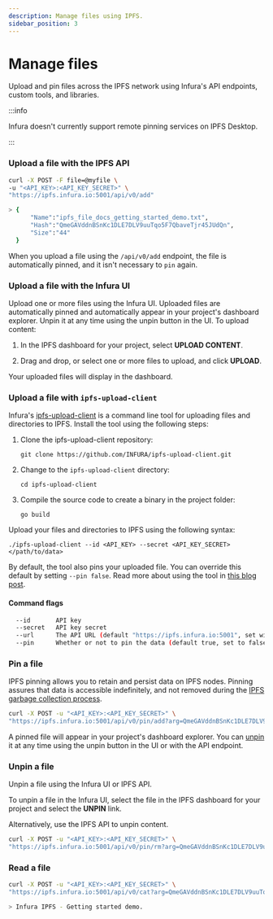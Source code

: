 ```yaml
---
description: Manage files using IPFS.
sidebar_position: 3
---
```


# Manage files

Upload and pin files across the IPFS network using Infura's API endpoints, custom tools, and libraries.

:::info

Infura doesn't currently support remote pinning services on IPFS Desktop.

:::

### Upload a file with the IPFS API

```bash
curl -X POST -F file=@myfile \
-u "<API_KEY>:<API_KEY_SECRET>" \
"https://ipfs.infura.io:5001/api/v0/add"

> {
      "Name":"ipfs_file_docs_getting_started_demo.txt",
      "Hash":"QmeGAVddnBSnKc1DLE7DLV9uuTqo5F7QbaveTjr45JUdQn",
      "Size":"44"
  }
```

When you upload a file using the `/api/v0/add` endpoint, the file is automatically pinned, and it isn't necessary to `pin` again.

### Upload a file with the Infura UI

Upload one or more files using the Infura UI. Uploaded files are automatically pinned and automatically appear in your project's dashboard explorer. Unpin it at any time using the unpin button in the UI. To upload content:

1. In the IPFS dashboard for your project, select **UPLOAD CONTENT**.

2. Drag and drop, or select one or more files to upload, and click **UPLOAD**.

Your uploaded files will display in the dashboard.

### Upload a file with `ipfs-upload-client`

Infura's [ipfs-upload-client](https://github.com/INFURA/ipfs-upload-client) is a command line tool for uploading files and directories to IPFS. Install the tool using the following steps:

1. Clone the ipfs-upload-client repository:

   ```
   git clone https://github.com/INFURA/ipfs-upload-client.git
   ```

2. Change to the `ipfs-upload-client` directory:

   ```
   cd ipfs-upload-client
   ```

3. Compile the source code to create a binary in the project folder:

   ```
   go build
   ```

Upload your files and directories to IPFS using the following syntax:

```
./ipfs-upload-client --id <API_KEY> --secret <API_KEY_SECRET> </path/to/data>
```

By default, the tool also pins your uploaded file. You can override this default by setting `--pin false`. Read more
about using the tool in [this blog post](https://blog.infura.io/ipfs-file-upload-client-tool/).

#### Command flags

```bash
  --id       API key
  --secret   API key secret
  --url      The API URL (default "https://ipfs.infura.io:5001", set with --url <CUSTOM_URL>)
  --pin      Whether or not to pin the data (default true, set to false with --pin=false)
```

### Pin a file

IPFS pinning allows you to retain and persist data on IPFS nodes. Pinning assures that data is accessible indefinitely, and
not removed during the [IPFS garbage collection process](https://docs.ipfs.io/concepts/persistence/#garbage-collection).

```bash
curl -X POST -u "<API_KEY>:<API_KEY_SECRET>" \
"https://ipfs.infura.io:5001/api/v0/pin/add?arg=QmeGAVddnBSnKc1DLE7DLV9uuTqo5F7QbaveTjr45JUdQn"
```

A pinned file will appear in your project's dashboard explorer. You can [unpin](manage-files.md#unpin-a-file) it at any
time using the unpin button in the UI or with the API endpoint.

### Unpin a file

Unpin a file using the Infura UI or IPFS API.

To unpin a file in the Infura UI, select the file in the IPFS dashboard for your project and select the **UNPIN** link.

Alternatively, use the IPFS API to unpin content.

```bash
curl -X POST -u "<API_KEY>:<API_KEY_SECRET>" \
"https://ipfs.infura.io:5001/api/v0/pin/rm?arg=QmeGAVddnBSnKc1DLE7DLV9uuTqo5F7QbaveTjr45JUdQn"
```

### Read a file

```bash
curl -X POST -u "<API_KEY>:<API_KEY_SECRET>" \
"https://ipfs.infura.io:5001/api/v0/cat?arg=QmeGAVddnBSnKc1DLE7DLV9uuTqo5F7QbaveTjr45JUdQn"

> Infura IPFS - Getting started demo.
```
